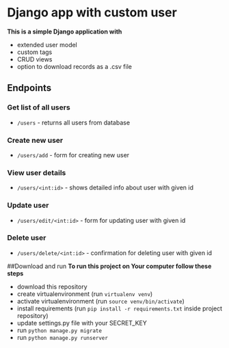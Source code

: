 # Django app with custom user
**This is a simple Django application with**

* extended user model
* custom tags
* CRUD views
* option to download records as a .csv file

## Endpoints

### Get list of all users
* `/users` - returns all users from database

### Create new user
* `/users/add` - form for creating new user

### View user details
* `/users/<int:id>` - shows detailed info about user with given id

### Update user
* `/users/edit/<int:id>` - form for updating user with given id

### Delete user
* `/users/delete/<int:id>` - confirmation for deleting user with given id

##Download and run
**To run this project on Your computer follow these steps**
* download this repository
* create virtualenvironment (run `virtualenv venv`)
* activate virtualenvironment (run `source venv/bin/activate`)
* install requirements (run `pip install -r requirements.txt` inside project repository)
* update settings.py file with your SECRET_KEY
* run `python manage.py migrate`
* run `python manage.py runserver`
